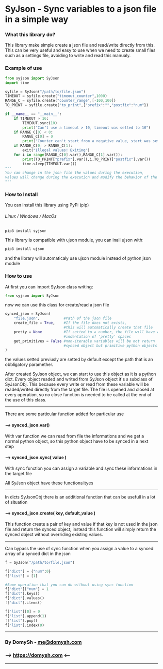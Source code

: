 # SyJson - Sync variables to a json file in a simple way

### What this library do?

This library make simple create a json file and read/write directly from this. This can be very useful and easy to use when we need to create small files such as a settings file, avoiding to write and read this manualy.

### Example of use

```python
from syjson import SyJson
import time

syfile = SyJson("/path/to/file.json")
TIMEOUT = syfile.create("timeout_counter",1000)
RANGE_C = syfile.create("counter_range",[-100,100])
TO_PRINT = syfile.create("to_print",{"prefix":"","postfix":"num"})

if __name__ == "__main__":
    if TIMEOUT > 10:
        TIMEOUT.sync(10)
        print("Can't use a timeout > 10, timeout was setted to 10")
    if RANGE_C[0] < 0:
        RANGE_C[0] = 0
        print("Counter can't start from a negative value, start was setted to 0")
    if RANGE_C[0] > RANGE_C[1]:
        exit("Illegal values! Exiting")
    for i in range(RANGE_C[0].var(),RANGE_C[1].var()):
        print(TO_PRINT["prefix"].var(),i,TO_PRINT["postfix"].var())
        time.sleep(TIMEOUT.var())
"""
You can change in the json file the values during the execution,
values will change during the execution and modify the behavior of the cycle
"""
```

### How to Install

You can install this library using PyPi (pip)

###### Linux / Windows / MacOs

```bash
pip3 install syjson
```

This library is compatible with ujson module, you can inall ujson with:

```bash
pip3 install ujson
```

and the library will automaticaly use ujson module instead of python json module

### How to use

At first you can import SyJson class writing:

```python
from syjson import SyJson
```

now we can use this class for create/read a json file

```python
synced_json = SyJson(
    "file.json",           #Path of the json file
    create_file = True,    #If the file does not exists,
                           #this will automatically create that file
    pretty = None          #If setted to a number, the file will have an
                           #indentation of 'pretty' spaces
    get_primitives = False #non-iterable variables will be not return
                           #synced object but primitive python objects
)
```

the values setted previusly are setted by default except the path that is an obbligatory paramether.

After created SyJson object, we can start to use this object as it is a python dict. Every object readed and writed from SyJson object it's a subclass of SyJsonObj. This because every write or read from these variable will be readed/writed directly from the target file. The file is opened and closed at every operation, so no close function is needed to be called at the end of the use of this class.

---

There are some particular function added for particular use

#### --> synced_json.var()

With var function we can read from file the informations and we get a normal python object, so this python object have to be synced in a next step

#### --> synced_json.sync( value )

With sync function you can assign a variable and sync these informations in the target file

All SyJson object have these functionalityes

---

In dicts SyJsonObj there is an additional function that can be usefull in a lot of situation

#### --> synced_json.create( key, default_value )

This function create a pair of key and value if that key is not used in the json file and return the synced object, instead this function will simply return the synced object without overriding existing values.

---

Can bypass the use of sync function when you assign a value to a synced array of a synced dict in the json

```python
f = SyJson("/path/to/file.json")

f["dict"] = {"num":0}
f["list"] = [1]

#Some operation that you can do without using sync function
f["dict"]["num"] = 1
f["dict"].keys()
f["dict"].values()
f["dict"].items()

f["list"][0] = 0
f["list"].append(1)
f["list"].pop()
f["list"].index(0)
```

---

### By DomySh - <a href="mailto::me@domysh.com">me@domysh.com</a>

### --> <a href="https://domysh.com">https://domysh.com</a> <--

---
